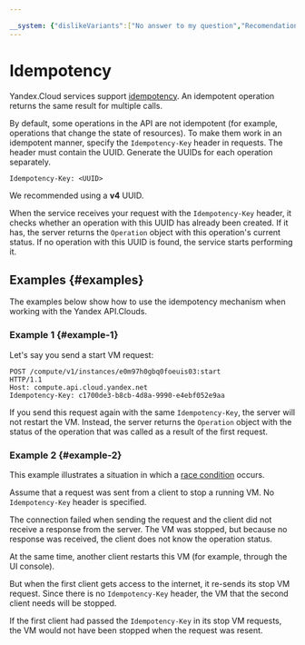 ```yaml
---

__system: {"dislikeVariants":["No answer to my question","Recomendations didn't help","The content doesn't match title","Other"]}
---
```

# Idempotency

Yandex.Cloud services support [idempotency](https://en.wikipedia.org/wiki/Idempotence). An idempotent operation returns the same result for multiple calls.

By default, some operations in the API are not idempotent (for example, operations that change the state of resources). To make them work in an idempotent manner, specify the `Idempotency-Key` header in requests. The header must contain the UUID. Generate the UUIDs for each operation separately.

```
Idempotency-Key: <UUID>
```

We recommended using a **v4** UUID.

When the service receives your request with the `Idempotency-Key` header, it checks whether an operation with this UUID has already been created. If it has, the server returns the `Operation` object with this operation's current status. If no operation with this UUID is found, the service starts performing it.

## Examples {#examples}

The examples below show how to use the idempotency mechanism when working with the Yandex API.Clouds.

### Example 1 {#example-1}

Let's say you send a start VM request:

```
POST /compute/v1/instances/e0m97h0gbq0foeuis03:start
HTTP/1.1
Host: compute.api.cloud.yandex.net
Idempotency-Key: c1700de3-b8cb-4d8a-9990-e4ebf052e9aa
```

If you send this request again with the same `Idempotency-Key`, the server will not restart the VM. Instead, the server returns the `Operation` object with the status of the operation that was called as a result of the first request.

### Example 2 {#example-2}

This example illustrates a situation in which a [race condition](https://en.wikipedia.org/wiki/Race_condition) occurs.

Assume that a request was sent from a client to stop a running VM. No `Idempotency-Key` header is specified.

The connection failed when sending the request and the client did not receive a response from the server. The VM was stopped, but because no response was received, the client does not know the operation status.

At the same time, another client restarts this VM (for example, through the UI console).

But when the first client gets access to the internet, it re-sends its stop VM request. Since there is no `Idempotency-Key` header, the VM that the second client needs will be stopped.

If the first client had passed the `Idempotency-Key` in its stop VM requests, the VM would not have been stopped when the request was resent.


